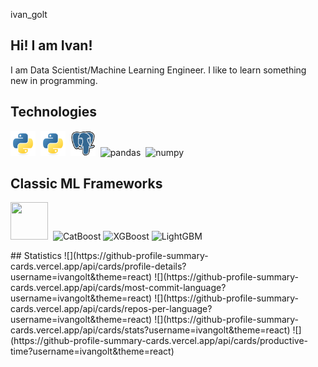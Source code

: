 ivan_golt


## Hi! I am Ivan!
I am Data Scientist/Machine Learning Engineer. I like to learn something new in programming.

## Technologies

<div>
  <img src="https://github.com/devicons/devicon/blob/master/icons/python/python-original.svg" title="python" alt="python" width="40" height="40"/>&nbsp;
  <img src="https://github.com/devicons/devicon/blob/master/icons/python/python-original.svg" title="python" alt="python" width="40" height="40"/>&nbsp;
  <img src="https://github.com/devicons/devicon/blob/master/icons/postgresql/postgresql-original.svg" title="postgresql" alt="postgresql" width="40" height="40"/>&nbsp;
  <img src="https://cdn.jsdelivr.net/gh/devicons/devicon@latest/icons/pandas/pandas-original-wordmark.svg" title="pandas" alt="pandas" width="40" height="40"/>&nbsp;
  <img src="https://cdn.jsdelivr.net/gh/devicons/devicon@latest/icons/numpy/numpy-original-wordmark.svg" title="numpy" alt="numpy" width="40" height="40"/>&nbsp

  ## Classic ML Frameworks
  
<img src="https://cdn.jsdelivr.net/gh/devicons/devicon@latest/icons/scikitlearn/scikitlearn-original.svg" width="60" height="60"/>&nbsp;
![CatBoost](https://img.shields.io/badge/CatBoost-FF6F00?style=for-the-badge&logo=catboost&logoColor=white)
![XGBoost](https://img.shields.io/badge/XGBoost-EC4E23?style=for-the-badge&logo=xgboost&logoColor=white)
![LightGBM](https://img.shields.io/badge/LightGBM-00C853?style=for-the-badge&logo=lightgbm&logoColor=white)
  
<div>
## Statistics
![](https://github-profile-summary-cards.vercel.app/api/cards/profile-details?username=ivangolt&theme=react)
![](https://github-profile-summary-cards.vercel.app/api/cards/most-commit-language?username=ivangolt&theme=react)
![](https://github-profile-summary-cards.vercel.app/api/cards/repos-per-language?username=ivangolt&theme=react)
![](https://github-profile-summary-cards.vercel.app/api/cards/stats?username=ivangolt&theme=react)
![](https://github-profile-summary-cards.vercel.app/api/cards/productive-time?username=ivangolt&theme=react)